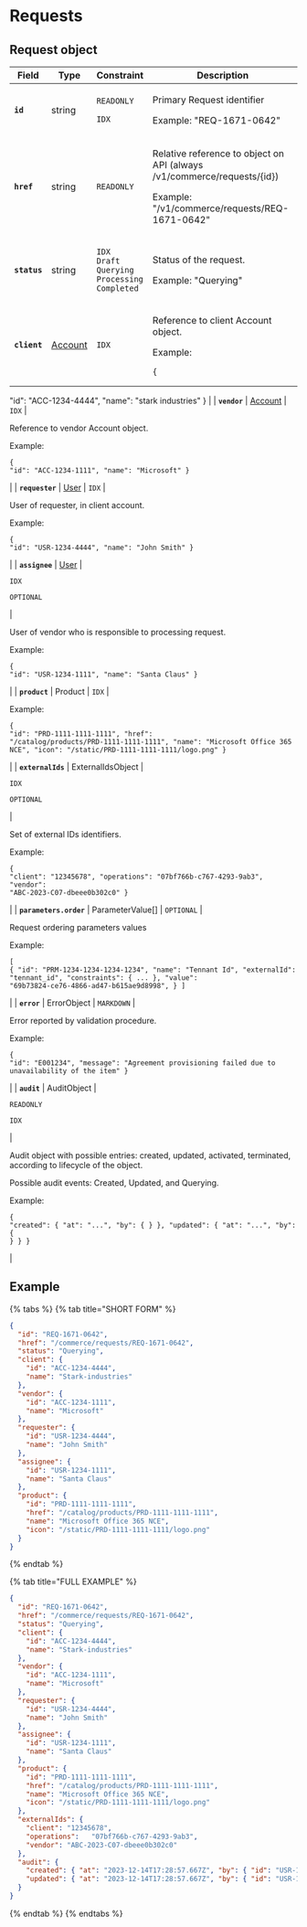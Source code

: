 # Requests

## Request object

| Field                  | Type                                                  | Constraint                                                                                                                  | Description                                                                                                                                                                                                                                                                                                                                                                       |
| ---------------------- | ----------------------------------------------------- | --------------------------------------------------------------------------------------------------------------------------- | --------------------------------------------------------------------------------------------------------------------------------------------------------------------------------------------------------------------------------------------------------------------------------------------------------------------------------------------------------------------------------- |
| **`id`**               | string                                                | <p><code>READONLY</code> </p><p><code>IDX</code></p>                                                                        | <p>Primary Request identifier </p><p></p><p>Example: "REQ-1671-0642"</p>                                                                                                                                                                                                                                                                                                          |
| **`href`**             | string                                                | `READONLY`                                                                                                                  | <p>Relative reference to object on API (always /v1/commerce/requests/{id}) </p><p></p><p>Example: "/v1/commerce/requests/REQ-1671-0642"</p>                                                                                                                                                                                                                                       |
| **`status`**           | string                                                | <p><code>IDX</code><br><code>Draft</code><br><code>Querying</code><br><code>Processing</code><br><code>Completed</code></p> | <p>Status of the request. </p><p></p><p>Example: "Querying"</p>                                                                                                                                                                                                                                                                                                                   |
| **`client`**           | [Account](../../accounts-api/account/#account-object) | `IDX`                                                                                                                       | <p>Reference to client Account object. </p><p></p><p>Example:</p><pre class="language-json"><code class="lang-json">{ 
  "id": "ACC-1234-4444",
  "name": "stark industries"
}
</code></pre>                                                                                                                                                                                      |
| **`vendor`**           | [Account](../../accounts-api/account/#account-object) | `IDX`                                                                                                                       | <p>Reference to vendor Account object. </p><p></p><p>Example:</p><pre class="language-json"><code class="lang-json">{ 
  "id": "ACC-1234-1111",
  "name": "Microsoft"
}
</code></pre>                                                                                                                                                                                             |
| **`requester`**        | [User](../../accounts-api/user/#user-object)          | `IDX`                                                                                                                       | <p>User of requester, in client account. </p><p></p><p>Example:</p><pre class="language-json"><code class="lang-json">{ 
  "id": "USR-1234-4444",
  "name": "John Smith"
}
</code></pre>                                                                                                                                                                                          |
| **`assignee`**         | [User](../../accounts-api/user/#user-object)          | <p><code>IDX</code> </p><p><code>OPTIONAL</code></p>                                                                        | <p>User of vendor who is responsible to processing request. </p><p></p><p>Example:</p><pre class="language-json"><code class="lang-json">{ 
  "id": "USR-1234-1111",
  "name": "Santa Claus"
}
</code></pre>                                                                                                                                                                      |
| **`product`**          | Product                                               | `IDX`                                                                                                                       | <p>Example:</p><pre class="language-json"><code class="lang-json">{
  "id": "PRD-1111-1111-1111",
  "href": "/catalog/products/PRD-1111-1111-1111",
  "name": "Microsoft Office 365 NCE",
  "icon": "/static/PRD-1111-1111-1111/logo.png"
}
</code></pre>                                                                                                                         |
| **`externalIds`**      | ExternalIdsObject                                     | <p><code>IDX</code> </p><p><code>OPTIONAL</code></p>                                                                        | <p>Set of external IDs identifiers.</p><p></p><p>Example:</p><pre class="language-json"><code class="lang-json">{
  "client": "12345678",
  "operations":	"07bf766b-c767-4293-9ab3",
  "vendor": "ABC-2023-C07-dbeee0b302c0"
}
</code></pre><p></p>                                                                                                                               |
| **`parameters.order`** | ParameterValue\[]                                     | `OPTIONAL`                                                                                                                  | <p>Request ordering parameters values </p><p></p><p>Example:</p><pre class="language-json"><code class="lang-json">[
  {
    "id": "PRM-1234-1234-1234-1234",
    "name": "Tennant Id",
    "externalId": "tennant_id",
    "constraints": { ... },
    "value": "69b73824-ce76-4866-ad47-b615ae9d8998",
  }
]
</code></pre>                                                      |
| **`error`**            | ErrorObject                                           | `MARKDOWN`                                                                                                                  | <p>Error reported by validation procedure. </p><p></p><p>Example:</p><pre class="language-json"><code class="lang-json">{
     "id": "E001234",
     "message": "Agreement provisioning failed due to unavailability of the item"
}
</code></pre>                                                                                                                                 |
| **`audit`**            | AuditObject                                           | <p><code>READONLY</code> </p><p><code>IDX</code></p>                                                                        | <p>Audit object with possible entries: created, updated, activated, terminated, according to lifecycle of the object. </p><p></p><p>Possible audit events: Created, Updated, and Querying. </p><p></p><p></p><p>Example:</p><pre class="language-json"><code class="lang-json">{
  "created": { "at": "...", "by": { } },
  "updated": { "at": "...", "by": { } }
}
</code></pre> |

## Example <a href="#example" id="example"></a>

{% tabs %}
{% tab title="SHORT FORM" %}
```json
{
  "id": "REQ-1671-0642",
  "href": "/commerce/requests/REQ-1671-0642",
  "status": "Querying",
  "client": { 
    "id": "ACC-1234-4444",
    "name": "Stark-industries"
  },
  "vendor": { 
    "id": "ACC-1234-1111",
    "name": "Microsoft"
  },
  "requester": { 
    "id": "USR-1234-4444",
    "name": "John Smith"
  },
  "assignee": { 
    "id": "USR-1234-1111",
    "name": "Santa Claus"
  },
  "product": {
    "id": "PRD-1111-1111-1111",
    "href": "/catalog/products/PRD-1111-1111-1111",
    "name": "Microsoft Office 365 NCE",
    "icon": "/static/PRD-1111-1111-1111/logo.png"
  }
}
```
{% endtab %}

{% tab title="FULL EXAMPLE" %}
```json
{
  "id": "REQ-1671-0642",
  "href": "/commerce/requests/REQ-1671-0642",
  "status": "Querying",
  "client": { 
    "id": "ACC-1234-4444",
    "name": "Stark-industries"
  },
  "vendor": { 
    "id": "ACC-1234-1111",
    "name": "Microsoft"
  },
  "requester": { 
    "id": "USR-1234-4444",
    "name": "John Smith"
  },
  "assignee": { 
    "id": "USR-1234-1111",
    "name": "Santa Claus"
  },
  "product": {
    "id": "PRD-1111-1111-1111",
    "href": "/catalog/products/PRD-1111-1111-1111",
    "name": "Microsoft Office 365 NCE",
    "icon": "/static/PRD-1111-1111-1111/logo.png"
  },
  "externalIds": {
    "client": "12345678",
    "operations":	"07bf766b-c767-4293-9ab3",
    "vendor": "ABC-2023-C07-dbeee0b302c0"
  },
  "audit": {
    "created": { "at": "2023-12-14T17:28:57.667Z", "by": { "id": "USR-1234-1234", "name": "John Smith" } },
    "updated": { "at": "2023-12-14T17:28:57.667Z", "by": { "id": "USR-1234-1234", "name": "John Smith" } }
  }
}
```
{% endtab %}
{% endtabs %}
